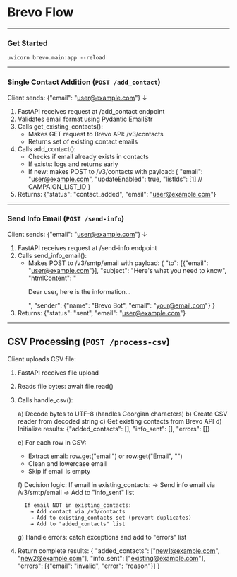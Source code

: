# Brevo Flow

---
### Get Started
```shell
uvicorn brevo.main:app --reload
```
--- 
### Single Contact Addition (`POST /add_contact`)
Client sends: {"email": "user@example.com"}
↓
1. FastAPI receives request at /add_contact endpoint
2. Validates email format using Pydantic EmailStr
3. Calls get_existing_contacts():
   - Makes GET request to Brevo API: /v3/contacts
   - Returns set of existing contact emails
4. Calls add_contact():
   - Checks if email already exists in contacts
   - If exists: logs and returns early
   - If new: makes POST to /v3/contacts with payload:
     {
       "email": "user@example.com",
       "updateEnabled": true,
       "listIds": [1]  // CAMPAIGN_LIST_ID
     }
5. Returns: {"status": "contact_added", "email": "user@example.com"}

---

### Send Info Email (`POST /send-info`)
Client sends: {"email": "user@example.com"}
↓
1. FastAPI receives request at /send-info endpoint
2. Calls send_info_email():
   - Makes POST to /v3/smtp/email with payload:
     {
       "to": [{"email": "user@example.com"}],
       "subject": "Here's what you need to know",
       "htmlContent": "<p>Dear user, here is the information...</p>",
       "sender": {"name": "Brevo Bot", "email": "your@email.com"}
     }
3. Returns: {"status": "sent", "email": "user@example.com"}

---
## CSV Processing (`POST /process-csv`)

Client uploads CSV file:
1. FastAPI receives file upload
2. Reads file bytes: await file.read()
3. Calls handle_csv():
   
   a) Decode bytes to UTF-8 (handles Georgian characters)
   b) Create CSV reader from decoded string
   c) Get existing contacts from Brevo API
   d) Initialize results: {"added_contacts": [], "info_sent": [], "errors": []}
   
   e) For each row in CSV:
      - Extract email: row.get("email") or row.get("Email", "")
      - Clean and lowercase email
      - Skip if email is empty
      
      f) Decision logic:
         If email in existing_contacts:
           → Send info email via /v3/smtp/email
           → Add to "info_sent" list
         
         If email NOT in existing_contacts:
           → Add contact via /v3/contacts
           → Add to existing_contacts set (prevent duplicates)
           → Add to "added_contacts" list
      
      g) Handle errors: catch exceptions and add to "errors" list

4. Return complete results:
   {
     "added_contacts": ["new1@example.com", "new2@example.com"],
     "info_sent": ["existing@example.com"],
     "errors": [{"email": "invalid", "error": "reason"}]
   }
